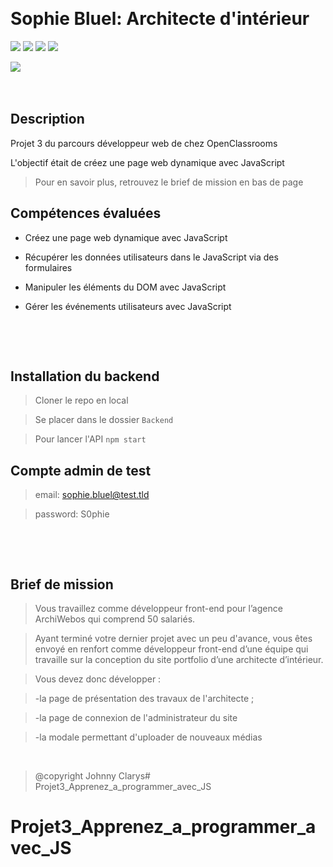 &nbsp;
# Sophie Bluel: Architecte d'intérieur

![](https://img.shields.io/badge/JavaScript-F7DF1E?style=for-the-badge&logo=javascript&logoColor=black)
![](https://img.shields.io/badge/CSS3-1572B6?style=for-the-badge&logo=css3&logoColor=white)
![](https://img.shields.io/badge/Sass-CC6699?style=for-the-badge&logo=sass&logoColor=white)
![](https://img.shields.io/badge/HTML5-E34F26?style=for-the-badge&logo=html5&logoColor=white)



![](https://forthebadge.com/images/badges/built-with-love.svg)
&nbsp;

&nbsp;
## Description

Projet 3 du parcours développeur web de chez OpenClassrooms

L'objectif était de créez une page web dynamique avec JavaScript 
> Pour en savoir plus, retrouvez le brief de mission en bas de page


## Compétences évaluées

- Créez une page web dynamique avec JavaScript 

- Récupérer les données utilisateurs dans le JavaScript via des formulaires

- Manipuler les éléments du DOM avec JavaScript
 
- Gérer les événements utilisateurs avec JavaScript
 

&nbsp;

&nbsp;
## Installation du backend

> Cloner le repo en local

> Se placer dans le dossier ``Backend``

> Pour lancer l'API ``npm start``

## Compte admin de test

> email: sophie.bluel@test.tld

> password: S0phie 



&nbsp;

&nbsp;
## Brief de mission

> Vous travaillez comme développeur front-end pour l’agence ArchiWebos qui comprend 50 salariés. 

> Ayant terminé votre dernier projet avec un peu d'avance, vous êtes envoyé en renfort comme développeur front-end d’une équipe qui travaille sur la conception du site portfolio d’une architecte d’intérieur.

>  Vous devez donc développer :

> -la page de présentation des travaux de l'architecte ;

> -la page de connexion de l'administrateur du site

> -la modale permettant d'uploader de nouveaux médias 

&nbsp;


> @copyright Johnny Clarys# Projet3_Apprenez_a_programmer_avec_JS
# Projet3_Apprenez_a_programmer_avec_JS
